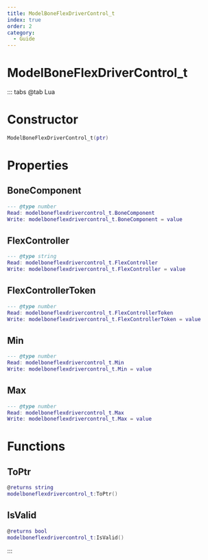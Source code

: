 ```yaml
---
title: ModelBoneFlexDriverControl_t
index: true
order: 2
category:
  - Guide
---
```


# ModelBoneFlexDriverControl_t

::: tabs
@tab Lua
# Constructor
```lua
ModelBoneFlexDriverControl_t(ptr)
```
# Properties
## BoneComponent 
```lua
--- @type number
Read: modelboneflexdrivercontrol_t.BoneComponent
Write: modelboneflexdrivercontrol_t.BoneComponent = value
```
## FlexController 
```lua
--- @type string
Read: modelboneflexdrivercontrol_t.FlexController
Write: modelboneflexdrivercontrol_t.FlexController = value
```
## FlexControllerToken 
```lua
--- @type number
Read: modelboneflexdrivercontrol_t.FlexControllerToken
Write: modelboneflexdrivercontrol_t.FlexControllerToken = value
```
## Min 
```lua
--- @type number
Read: modelboneflexdrivercontrol_t.Min
Write: modelboneflexdrivercontrol_t.Min = value
```
## Max 
```lua
--- @type number
Read: modelboneflexdrivercontrol_t.Max
Write: modelboneflexdrivercontrol_t.Max = value
```
# Functions
## ToPtr
```lua
@returns string
modelboneflexdrivercontrol_t:ToPtr()
```
## IsValid
```lua
@returns bool
modelboneflexdrivercontrol_t:IsValid()
```

:::